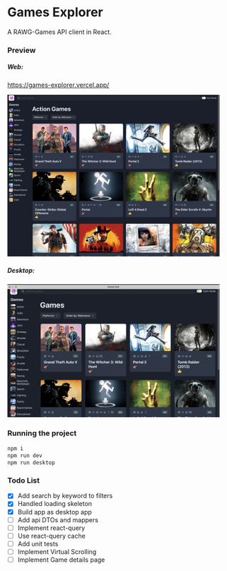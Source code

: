 # Games Explorer
A RAWG-Games API client in React.


### Preview

##### Web:
https://games-explorer.vercel.app/

<img width="480" alt="Screenshot 2022-08-18 at 23 33 02" src="https://github.com/tarekselem/games-explorer/blob/main/public/preview1.png">

##### Desktop:

<img width="480" alt="Screenshot 2022-08-18 at 23 33 02" src="https://github.com/tarekselem/games-explorer/blob/main/public/preview2.png">

### Running the project

```
npm i
npm run dev
npm run desktop
```


### Todo List
- [x] Add search by keyword to filters
- [x] Handled loading skeleton
- [x] Build app as desktop app
- [ ] Add api DTOs and mappers
- [ ] Implement react-query
- [ ] Use react-query cache
- [ ] Add unit tests
- [ ] Implement Virtual Scrolling
- [ ] Implement Game details page
